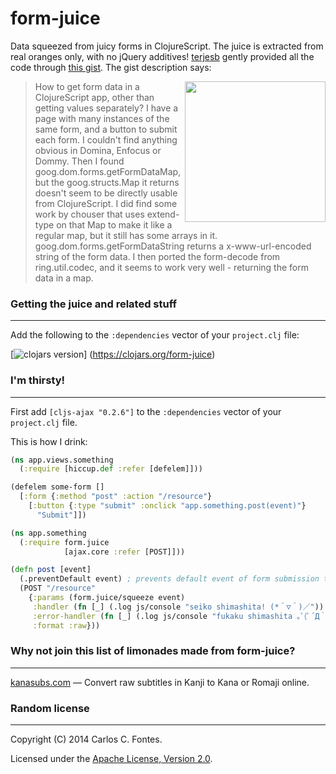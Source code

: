 form-juice
==========

Data squeezed from juicy forms in ClojureScript. The juice is extracted from
real oranges only, with no jQuery additives!
[terjesb](https://github.com/terjesb) gently provided all the code through
[this gist](https://gist.github.com/terjesb/5272131).
The gist description says:

<img height="225px"
     align="right"
     src="http://upload.wikimedia.org/wikipedia/commons/9/9f/PikiWiki_Israel_10106_Gan-Shmuel_-_in_the_juice_factory_1987.jpg">
</img>
> How to get form data in a ClojureScript app, other than getting values
separately? I have a page with many instances of the same form, and a button to
submit each form. I couldn't find anything obvious in Domina, Enfocus or Dommy. 
Then I found goog.dom.forms.getFormDataMap, but the goog.structs.Map it returns
doesn't seem to be directly usable from ClojureScript.
I did find some work by chouser that uses extend-type on that Map to make it
like a regular map, but it still has some arrays in it.
goog.dom.forms.getFormDataString returns a x-www-url-encoded string of the form
data. I then ported the form-decode from ring.util.codec, and it seems to work
very well - returning the form data in a map.

### Getting the juice and related stuff
----------
Add the following to the `:dependencies` vector of your `project.clj` file:

[![clojars version](https://clojars.org/form-juice/latest-version.svg?raw=true)]
(https://clojars.org/form-juice)

### I'm thirsty!
----------
First add `[cljs-ajax "0.2.6"]` to the `:dependencies` vector of your
`project.clj` file.

This is how I drink:
```clojure
(ns app.views.something
  (:require [hiccup.def :refer [defelem]]))

(defelem some-form []
  [:form {:method "post" :action "/resource"}
    [:button {:type "submit" :onclick "app.something.post(event)"}
      "Submit"]])
```

```clojure
(ns app.something
  (:require form.juice
            [ajax.core :refer [POST]]))

(defn post [event]
  (.preventDefault event) ; prevents default event of form submission to fire
  (POST "/resource"
    {:params (form.juice/squeeze event)
     :handler (fn [_] (.log js/console "seiko shimashita! (*＾▽＾)／"))
     :error-handler (fn [_] (.log js/console "fukaku shimashita ｡ﾟ(ﾟ´Д｀ﾟ)ﾟ｡"))
     :format :raw}))
```

### Why not join this list of limonades made from form-juice?
----------
[kanasubs.com](http://www.kanasubs.com) — Convert raw subtitles in Kanji to
Kana or Romaji online.

### Random license
----------
Copyright (C) 2014 Carlos C. Fontes.

Licensed under the
[Apache License, Version 2.0](https://www.apache.org/licenses/LICENSE-2.0).
